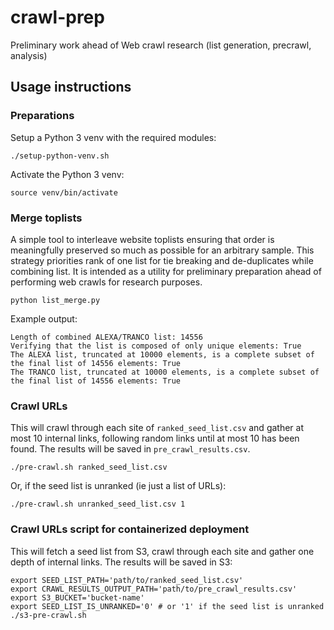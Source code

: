 # crawl-prep

Preliminary work ahead of Web crawl research (list generation, precrawl, analysis)

## Usage instructions

### Preparations

Setup a Python 3 venv with the required modules:

```
./setup-python-venv.sh
```

Activate the Python 3 venv:

```
source venv/bin/activate
```

### Merge toplists

A simple tool to interleave website toplists ensuring that order is meaningfully preserved so much as possible for an arbitrary sample.
This strategy priorities rank of one list for tie breaking and de-duplicates while combining list. It is intended as a utility for preliminary preparation ahead of performing web crawls for research purposes.

```
python list_merge.py
```

Example output:
```
Length of combined ALEXA/TRANCO list: 14556
Verifying that the list is composed of only unique elements: True
The ALEXA list, truncated at 10000 elements, is a complete subset of the final list of 14556 elements: True
The TRANCO list, truncated at 10000 elements, is a complete subset of the final list of 14556 elements: True
```

### Crawl URLs

This will crawl through each site of `ranked_seed_list.csv` and gather at most 10 internal links, following random links until at most 10 has been found. The results will be saved in `pre_crawl_results.csv`.

```
./pre-crawl.sh ranked_seed_list.csv
```

Or, if the seed list is unranked (ie just a list of URLs):
```
./pre-crawl.sh unranked_seed_list.csv 1
```

### Crawl URLs script for containerized deployment

This will fetch a seed list from S3, crawl through each site and gather one depth of internal links. The results will be saved in S3:

```
export SEED_LIST_PATH='path/to/ranked_seed_list.csv'
export CRAWL_RESULTS_OUTPUT_PATH='path/to/pre_crawl_results.csv'
export S3_BUCKET='bucket-name'
export SEED_LIST_IS_UNRANKED='0' # or '1' if the seed list is unranked
./s3-pre-crawl.sh
```
